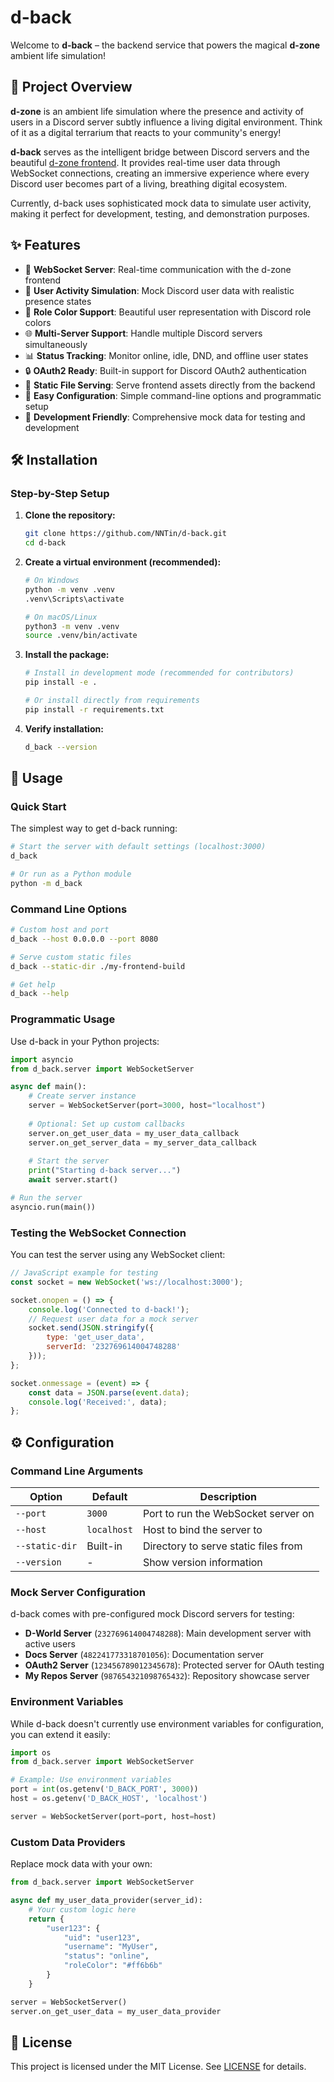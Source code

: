# d-back 

Welcome to **d-back** – the backend service that powers the magical **d-zone** ambient life simulation!

## 🎯 Project Overview

**d-zone** is an ambient life simulation where the presence and activity of users in a Discord server subtly influence a living digital environment. Think of it as a digital terrarium that reacts to your community's energy!

**d-back** serves as the intelligent bridge between Discord servers and the beautiful [d-zone frontend](https://pixelatomy.com/dzone/). It provides real-time user data through WebSocket connections, creating an immersive experience where every Discord user becomes part of a living, breathing digital ecosystem.

Currently, d-back uses sophisticated mock data to simulate user activity, making it perfect for development, testing, and demonstration purposes.

## ✨ Features

- 🔌 **WebSocket Server**: Real-time communication with the d-zone frontend
- 👥 **User Activity Simulation**: Mock Discord user data with realistic presence states
- 🎨 **Role Color Support**: Beautiful user representation with Discord role colors  
- 🌐 **Multi-Server Support**: Handle multiple Discord servers simultaneously
- 📊 **Status Tracking**: Monitor online, idle, DND, and offline user states
- 🔒 **OAuth2 Ready**: Built-in support for Discord OAuth2 authentication
- 📁 **Static File Serving**: Serve frontend assets directly from the backend
- 🚀 **Easy Configuration**: Simple command-line options and programmatic setup
- 🧪 **Development Friendly**: Comprehensive mock data for testing and development

## 🛠️ Installation

### Step-by-Step Setup

1. **Clone the repository:**
   ```bash
   git clone https://github.com/NNTin/d-back.git
   cd d-back
   ```

2. **Create a virtual environment (recommended):**
   ```bash
   # On Windows
   python -m venv .venv
   .venv\Scripts\activate

   # On macOS/Linux  
   python3 -m venv .venv
   source .venv/bin/activate
   ```

3. **Install the package:**
   ```bash
   # Install in development mode (recommended for contributors)
   pip install -e .

   # Or install directly from requirements
   pip install -r requirements.txt
   ```

4. **Verify installation:**
   ```bash
   d_back --version
   ```

## 🚀 Usage

### Quick Start

The simplest way to get d-back running:

```bash
# Start the server with default settings (localhost:3000)
d_back

# Or run as a Python module
python -m d_back
```

### Command Line Options

```bash
# Custom host and port
d_back --host 0.0.0.0 --port 8080

# Serve custom static files
d_back --static-dir ./my-frontend-build

# Get help
d_back --help
```

### Programmatic Usage

Use d-back in your Python projects:

```python
import asyncio
from d_back.server import WebSocketServer

async def main():
    # Create server instance
    server = WebSocketServer(port=3000, host="localhost")
    
    # Optional: Set up custom callbacks
    server.on_get_user_data = my_user_data_callback
    server.on_get_server_data = my_server_data_callback
    
    # Start the server
    print("Starting d-back server...")
    await server.start()

# Run the server
asyncio.run(main())
```

### Testing the WebSocket Connection

You can test the server using any WebSocket client:

```javascript
// JavaScript example for testing
const socket = new WebSocket('ws://localhost:3000');

socket.onopen = () => {
    console.log('Connected to d-back!');
    // Request user data for a mock server
    socket.send(JSON.stringify({
        type: 'get_user_data',
        serverId: '232769614004748288'
    }));
};

socket.onmessage = (event) => {
    const data = JSON.parse(event.data);
    console.log('Received:', data);
};
```

## ⚙️ Configuration

### Command Line Arguments

| Option | Default | Description |
|--------|---------|-------------|
| `--port` | `3000` | Port to run the WebSocket server on |
| `--host` | `localhost` | Host to bind the server to |
| `--static-dir` | Built-in | Directory to serve static files from |
| `--version` | - | Show version information |

### Mock Server Configuration

d-back comes with pre-configured mock Discord servers for testing:

- **D-World Server** (`232769614004748288`): Main development server with active users
- **Docs Server** (`482241773318701056`): Documentation server  
- **OAuth2 Server** (`123456789012345678`): Protected server for OAuth testing
- **My Repos Server** (`987654321098765432`): Repository showcase server

### Environment Variables

While d-back doesn't currently use environment variables for configuration, you can extend it easily:

```python
import os
from d_back.server import WebSocketServer

# Example: Use environment variables
port = int(os.getenv('D_BACK_PORT', 3000))
host = os.getenv('D_BACK_HOST', 'localhost')

server = WebSocketServer(port=port, host=host)
```

### Custom Data Providers

Replace mock data with your own:

```python
from d_back.server import WebSocketServer

async def my_user_data_provider(server_id):
    # Your custom logic here
    return {
        "user123": {
            "uid": "user123",
            "username": "MyUser",
            "status": "online",
            "roleColor": "#ff6b6b"
        }
    }

server = WebSocketServer()
server.on_get_user_data = my_user_data_provider
```

## 📜 License

This project is licensed under the MIT License. See [LICENSE](LICENSE) for details.
